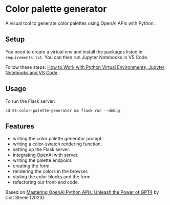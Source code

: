 # Color palette generator

A visual tool to generate color palettes using OpenAI APIs with Python.

## Setup

You need to create a virtual env and install the packages listed in `requirements.txt`. You can then run Jupyter Notebooks in VS Code.

Follow these steps: [How to Work with Python Virtual Environments, Jupyter Notebooks and VS Code](https://python.plainenglish.io/how-to-work-with-python-virtual-environments-jupyter-notebooks-and-vs-code-536fac3d93a1).

## Usage

To run the Flask server:

```
cd 01-color-palette-generator && flask run --debug
```

## Features

- writing the color palette generator prompt.
- writing a color-swatch rendering function.
- setting up the Flask server.
- integrating OpenAI with server.
- writing the palette endpoint.
- creating the form.
- rendering the colors in the browser.
- styling the color blocks and the form.
- refactoring our front-end code.

Based on [Mastering OpenAI Python APIs: Unleash the Power of GPT4](https://www.udemy.com/course/mastering-openai/) by Colt Steele (2023).
